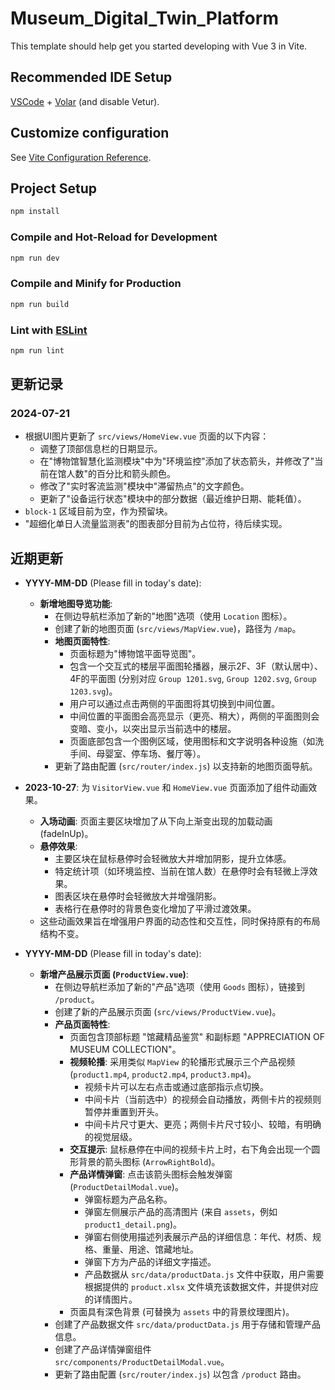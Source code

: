 # Museum_Digital_Twin_Platform

This template should help get you started developing with Vue 3 in Vite.

## Recommended IDE Setup

[VSCode](https://code.visualstudio.com/) + [Volar](https://marketplace.visualstudio.com/items?itemName=Vue.volar) (and disable Vetur).

## Customize configuration

See [Vite Configuration Reference](https://vite.dev/config/).

## Project Setup

```sh
npm install
```

### Compile and Hot-Reload for Development

```sh
npm run dev
```

### Compile and Minify for Production

```sh
npm run build
```

### Lint with [ESLint](https://eslint.org/)

```sh
npm run lint
```

## 更新记录

### 2024-07-21
- 根据UI图片更新了 `src/views/HomeView.vue` 页面的以下内容：
    - 调整了顶部信息栏的日期显示。
    - 在"博物馆智慧化监测模块"中为"环境监控"添加了状态箭头，并修改了"当前在馆人数"的百分比和箭头颜色。
    - 修改了"实时客流监测"模块中"滞留热点"的文字颜色。
    - 更新了"设备运行状态"模块中的部分数据（最近维护日期、能耗值）。
- `block-1` 区域目前为空，作为预留块。
- "超细化单日人流量监测表"的图表部分目前为占位符，待后续实现。

## 近期更新

- **YYYY-MM-DD** (Please fill in today's date):
    - **新增地图导览功能**: 
        - 在侧边导航栏添加了新的"地图"选项（使用 `Location` 图标）。
        - 创建了新的地图页面 (`src/views/MapView.vue`)，路径为 `/map`。
        - **地图页面特性**:
            - 页面标题为"博物馆平面导览图"。
            - 包含一个交互式的楼层平面图轮播器，展示2F、3F（默认居中）、4F的平面图 (分别对应 `Group 1201.svg`, `Group 1202.svg`, `Group 1203.svg`)。
            - 用户可以通过点击两侧的平面图将其切换到中间位置。
            - 中间位置的平面图会高亮显示（更亮、稍大），两侧的平面图则会变暗、变小，以突出显示当前选中的楼层。
            - 页面底部包含一个图例区域，使用图标和文字说明各种设施（如洗手间、母婴室、停车场、餐厅等）。
        - 更新了路由配置 (`src/router/index.js`) 以支持新的地图页面导航。

- **2023-10-27**: 为 `VisitorView.vue` 和 `HomeView.vue` 页面添加了组件动画效果。
    - **入场动画**: 页面主要区块增加了从下向上渐变出现的加载动画 (fadeInUp)。
    - **悬停效果**: 
        - 主要区块在鼠标悬停时会轻微放大并增加阴影，提升立体感。
        - 特定统计项（如环境监控、当前在馆人数）在悬停时会有轻微上浮效果。
        - 图表区块在悬停时会轻微放大并增强阴影。
        - 表格行在悬停时的背景色变化增加了平滑过渡效果。
    - 这些动画效果旨在增强用户界面的动态性和交互性，同时保持原有的布局结构不变。

- **YYYY-MM-DD** (Please fill in today's date):
    - **新增产品展示页面 (`ProductView.vue`)**: 
        - 在侧边导航栏添加了新的"产品"选项（使用 `Goods` 图标），链接到 `/product`。
        - 创建了新的产品展示页面 (`src/views/ProductView.vue`)。
        - **产品页面特性**:
            - 页面包含顶部标题 "馆藏精品鉴赏" 和副标题 "APPRECIATION OF MUSEUM COLLECTION"。
            - **视频轮播**: 采用类似 `MapView` 的轮播形式展示三个产品视频 (`product1.mp4`, `product2.mp4`, `product3.mp4`)。
                - 视频卡片可以左右点击或通过底部指示点切换。
                - 中间卡片（当前选中）的视频会自动播放，两侧卡片的视频则暂停并重置到开头。
                - 中间卡片尺寸更大、更亮；两侧卡片尺寸较小、较暗，有明确的视觉层级。
            - **交互提示**: 鼠标悬停在中间的视频卡片上时，右下角会出现一个圆形背景的箭头图标 (`ArrowRightBold`)。
            - **产品详情弹窗**: 点击该箭头图标会触发弹窗 (`ProductDetailModal.vue`)。
                - 弹窗标题为产品名称。
                - 弹窗左侧展示产品的高清图片 (来自 `assets`，例如 `product1_detail.png`)。
                - 弹窗右侧使用描述列表展示产品的详细信息：年代、材质、规格、重量、用途、馆藏地址。
                - 弹窗下方为产品的详细文字描述。
                - 产品数据从 `src/data/productData.js` 文件中获取，用户需要根据提供的 `product.xlsx` 文件填充该数据文件，并提供对应的详情图片。
            - 页面具有深色背景 (可替换为 `assets` 中的背景纹理图片)。
        - 创建了产品数据文件 `src/data/productData.js` 用于存储和管理产品信息。
        - 创建了产品详情弹窗组件 `src/components/ProductDetailModal.vue`。
        - 更新了路由配置 (`src/router/index.js`) 以包含 `/product` 路由。
